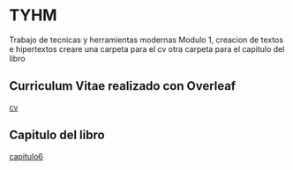 # TYHM
Trabajo de tecnicas y herramientas modernas
Modulo 1, creacion de textos e hipertextos
creare una carpeta para el cv
otra carpeta para el capitulo del libro



## Curriculum Vitae realizado con Overleaf

[cv](https://github.com/rosaritoruoti/TYHM/blob/10881f5af7674d9a0d93c26a89cb2717f98f80d3/cv.pdf)

## Capitulo del libro

[capitulo6](https://github.com/renatacarrion/renatacarrion/blob/ed5b110dff14d054cec0e5dba7c068f74bed2583/capitulo6.pdf)
